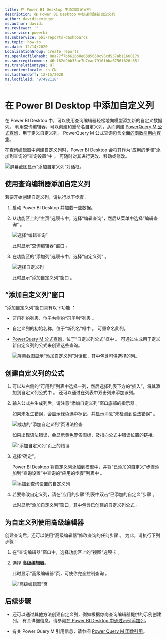 ```yaml
---
title: 在 Power BI Desktop 中添加自定义列
description: 在 Power BI Desktop 中快速创建新自定义列
author: davidiseminger
ms.author: davidi
ms.reviewer: ''
ms.service: powerbi
ms.subservice: pbi-reports-dashboards
ms.topic: how-to
ms.date: 12/14/2020
LocalizationGroup: Create reports
ms.openlocfilehash: 88a77f7bb626b8e6395650c96cd957ab11600179
ms.sourcegitcommit: 46cf62d9bb33ac7b7eae7910fbba6756f626c65f
ms.translationtype: HT
ms.contentlocale: zh-CN
ms.lasthandoff: 12/15/2020
ms.locfileid: "97492118"
---
```

# <a name="add-a-custom-column-in-power-bi-desktop"></a>在 Power BI Desktop 中添加自定义列

在 Power BI Desktop 中，可以使用查询编辑器轻松地向模型添加新的自定义数据列。 利用查询编辑器，可以创建和重命名自定义列，从而创建 [PowerQuery M 公式查询](/powerquery-m/quick-tour-of-the-power-query-m-formula-language)，用于定义自定义列。 PowerQuery M 公式查询包含[全面的函数引用内容集](/powerquery-m/power-query-m-function-reference)。 

在查询编辑器中创建自定义列时，Power BI Desktop 会将其作为“应用的步骤”添加到查询的“查询设置”中   。 可随时对其进行更改、移动或修改。

![屏幕截图显示“添加自定义列”对话框。](media/desktop-add-custom-column/add-custom-column_01.png)

## <a name="use-query-editor-to-add-a-custom-column"></a>使用查询编辑器添加自定义列

若要开始创建自定义列，请执行以下步骤：

1. 启动 Power BI Desktop 并加载一些数据。

2. 从功能区上的“主页”选项卡中，选择“编辑查询”，然后从菜单中选择“编辑查询”    。

   ![选择“编辑查询”](media/desktop-add-custom-column/add-column-from-example_02.png)

   此时显示“查询编辑器”窗口  。 

2. 在功能区的“添加列”选项卡中，选择“自定义列”   。

   ![选择自定义列](media/desktop-add-custom-column/add-custom-column_02.png)

   此时显示“添加自定义列”窗口  。

## <a name="the-add-custom-column-window"></a>“添加自定义列”窗口

“添加自定义列”窗口具有以下功能  ： 
- 可用列的列表，位于右侧的“可用列”列表  。

- 自定义列的初始名称，位于“新列名”框中  。 可重命名此列。

- [PowerQuery M 公式查询](/powerquery-m/power-query-m-function-reference)，位于“自定义列公式”框中  。 可通过生成用于定义新自定义列的公式来创建这些查询。 

   ![屏幕截图显示“添加自定义列”对话框，其中包含可供选择的列。](media/desktop-add-custom-column/add-custom-column_03.png)

## <a name="create-formulas-for-your-custom-column"></a>创建自定义列的公式

1. 可以从右侧的“可用列”列表中选择一列，然后选择列表下方的“插入”，将其添加到自定义列公式中   。 还可以通过在列表中双击列来添加该列。

2. 输入公式并生成列后，请注意“添加自定义列”窗口底部的指示器  。 

   如果未发生错误，会显示绿色选中标记，并显示消息“未检测到语法错误”  。

   ![成功的“添加自定义列”页语法检查](media/desktop-add-custom-column/add-custom-column_04.png)

   如果出现语法错误，会显示黄色警告图标，及指向公式中错误位置的链接。

   ![“添加自定义列”页上的错误](media/desktop-add-custom-column/add-custom-column_05.png)

3. 选择“确定”。  

   Power BI Desktop 将自定义列添加到模型中，并将“已添加的自定义”步骤添加到“查询设置”中查询的“应用的步骤”列表中    。

   ![添加到查询设置的自定义列](media/desktop-add-custom-column/add-custom-column_06.png)

4. 若要修改自定义列，请在“应用的步骤”列表中双击“已添加的自定义”步骤   。 

   此时显示“添加自定义列”窗口，其中包含已创建的自定义列公式  。

## <a name="use-the-advanced-editor-for-custom-columns"></a>为自定义列使用高级编辑器

创建查询后，还可以使用“高级编辑器”修改查询的任何步骤  。 为此，请执行下列步骤：

1. 在“查询编辑器”窗口中，选择功能区上的“视图”选项卡   。 

2. 选择 **高级编辑器**。

   此时显示“高级编辑器”页，可使你完全控制查询  。 

   ![“高级编辑器”页](media/desktop-add-custom-column/add-custom-column_07.png)

   
## <a name="next-steps"></a>后续步骤

- 还可以通过其他方法创建自定义列，例如根据你向查询编辑器提供的示例创建列。 有关详细信息，请参阅[在 Power BI Desktop 中通过示例添加列](desktop-add-column-from-example.md)。

- 有关 Power Query M 引用信息，请参阅 [Power Query M 函数引用](/powerquery-m/power-query-m-function-reference)。